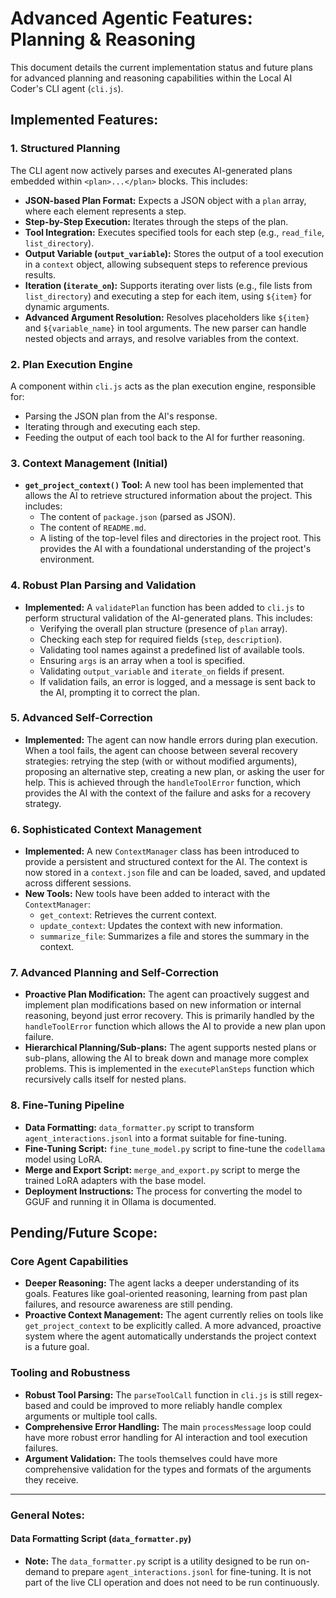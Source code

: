 
# Advanced Agentic Features: Planning & Reasoning

This document details the current implementation status and future plans for advanced planning and reasoning capabilities within the Local AI Coder's CLI agent (`cli.js`).

## Implemented Features:

### 1. Structured Planning
The CLI agent now actively parses and executes AI-generated plans embedded within `<plan>...</plan>` blocks. This includes:
*   **JSON-based Plan Format:** Expects a JSON object with a `plan` array, where each element represents a step.
*   **Step-by-Step Execution:** Iterates through the steps of the plan.
*   **Tool Integration:** Executes specified tools for each step (e.g., `read_file`, `list_directory`).
*   **Output Variable (`output_variable`):** Stores the output of a tool execution in a `context` object, allowing subsequent steps to reference previous results.
*   **Iteration (`iterate_on`):** Supports iterating over lists (e.g., file lists from `list_directory`) and executing a step for each item, using `${item}` for dynamic arguments.
*   **Advanced Argument Resolution:** Resolves placeholders like `${item}` and `${variable_name}` in tool arguments. The new parser can handle nested objects and arrays, and resolve variables from the context.

### 2. Plan Execution Engine
A component within `cli.js` acts as the plan execution engine, responsible for:
*   Parsing the JSON plan from the AI's response.
*   Iterating through and executing each step.
*   Feeding the output of each tool back to the AI for further reasoning.

### 3. Context Management (Initial)
*   **`get_project_context()` Tool:** A new tool has been implemented that allows the AI to retrieve structured information about the project. This includes:
    *   The content of `package.json` (parsed as JSON).
    *   The content of `README.md`.
    *   A listing of the top-level files and directories in the project root.
    This provides the AI with a foundational understanding of the project's environment.

### 4. Robust Plan Parsing and Validation
*   **Implemented:** A `validatePlan` function has been added to `cli.js` to perform structural validation of the AI-generated plans. This includes:
    *   Verifying the overall plan structure (presence of `plan` array).
    *   Checking each step for required fields (`step`, `description`).
    *   Validating tool names against a predefined list of available tools.
    *   Ensuring `args` is an array when a tool is specified.
    *   Validating `output_variable` and `iterate_on` fields if present.
    *   If validation fails, an error is logged, and a message is sent back to the AI, prompting it to correct the plan.

### 5. Advanced Self-Correction
*   **Implemented:** The agent can now handle errors during plan execution. When a tool fails, the agent can choose between several recovery strategies: retrying the step (with or without modified arguments), proposing an alternative step, creating a new plan, or asking the user for help. This is achieved through the `handleToolError` function, which provides the AI with the context of the failure and asks for a recovery strategy.

### 6. Sophisticated Context Management
*   **Implemented:** A new `ContextManager` class has been introduced to provide a persistent and structured context for the AI. The context is now stored in a `context.json` file and can be loaded, saved, and updated across different sessions.
*   **New Tools:** New tools have been added to interact with the `ContextManager`:
    *   `get_context`: Retrieves the current context.
    *   `update_context`: Updates the context with new information.
    *   `summarize_file`: Summarizes a file and stores the summary in the context.

### 7. Advanced Planning and Self-Correction
*   **Proactive Plan Modification:** The agent can proactively suggest and implement plan modifications based on new information or internal reasoning, beyond just error recovery. This is primarily handled by the `handleToolError` function which allows the AI to provide a new plan upon failure.
*   **Hierarchical Planning/Sub-plans:** The agent supports nested plans or sub-plans, allowing the AI to break down and manage more complex problems. This is implemented in the `executePlanSteps` function which recursively calls itself for nested plans.

### 8. Fine-Tuning Pipeline
*   **Data Formatting:** `data_formatter.py` script to transform `agent_interactions.jsonl` into a format suitable for fine-tuning.
*   **Fine-Tuning Script:** `fine_tune_model.py` script to fine-tune the `codellama` model using LoRA.
*   **Merge and Export Script:** `merge_and_export.py` script to merge the trained LoRA adapters with the base model.
*   **Deployment Instructions:** The process for converting the model to GGUF and running it in Ollama is documented.

## Pending/Future Scope:

### Core Agent Capabilities



*   **Deeper Reasoning:** The agent lacks a deeper understanding of its goals. Features like goal-oriented reasoning, learning from past plan failures, and resource awareness are still pending.
*   **Proactive Context Management:** The agent currently relies on tools like `get_project_context` to be explicitly called. A more advanced, proactive system where the agent automatically understands the project context is a future goal.

### Tooling and Robustness

*   **Robust Tool Parsing:** The `parseToolCall` function in `cli.js` is still regex-based and could be improved to more reliably handle complex arguments or multiple tool calls.
*   **Comprehensive Error Handling:** The main `processMessage` loop could have more robust error handling for AI interaction and tool execution failures.
*   **Argument Validation:** The tools themselves could have more comprehensive validation for the types and formats of the arguments they receive.

---

### General Notes:

#### Data Formatting Script (`data_formatter.py`)
*   **Note:** The `data_formatter.py` script is a utility designed to be run on-demand to prepare `agent_interactions.jsonl` for fine-tuning. It is not part of the live CLI operation and does not need to be run continuously.
```
